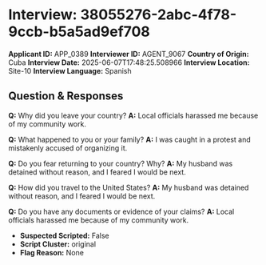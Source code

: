 # Interview: 38055276-2abc-4f78-9ccb-b5a5ad9ef708
**Applicant ID:** APP_0389
**Interviewer ID:** AGENT_9067
**Country of Origin:** Cuba
**Interview Date:** 2025-06-07T17:48:25.508966
**Interview Location:** Site-10
**Interview Language:** Spanish

## Question & Responses

**Q:** Why did you leave your country?
**A:** Local officials harassed me because of my community work.

**Q:** What happened to you or your family?
**A:** I was caught in a protest and mistakenly accused of organizing it.

**Q:** Do you fear returning to your country? Why?
**A:** My husband was detained without reason, and I feared I would be next.

**Q:** How did you travel to the United States?
**A:** My husband was detained without reason, and I feared I would be next.

**Q:** Do you have any documents or evidence of your claims?
**A:** Local officials harassed me because of my community work.

- **Suspected Scripted:** False
- **Script Cluster:** original
- **Flag Reason:** None